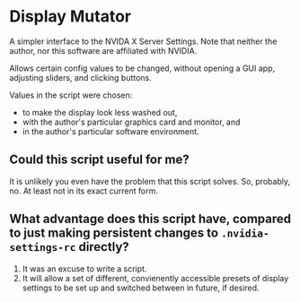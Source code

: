 # Display Mutator

A simpler interface to the NVIDA X Server Settings.  Note that neither the author, nor this software are affiliated with NVIDIA.

Allows certain config values to be changed, without opening a GUI app, adjusting sliders, and clicking buttons.

Values in the script were chosen:

 - to make the display look less washed out,
 - with the author's particular graphics card and monitor, and
 - in the author's particular software environment.

## Could this script useful for me?

It is unlikely you even have the problem that this script solves.  So, probably, no.  At least not in its exact current form.

## What advantage does this script have, compared to just making persistent changes to `.nvidia-settings-rc` directly?

1. It was an excuse to write a script.
2. It will allow a set of different, convienently accessible presets of display settings to be set up and switched between in future, if desired.